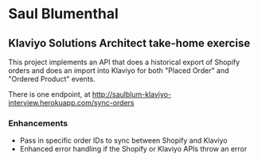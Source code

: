 # Saul Blumenthal
## Klaviyo Solutions Architect take-home exercise

This project implements an API that does a historical export of Shopify orders and does an import into Klaviyo for both "Placed Order" and "Ordered Product" events.

There is one endpoint, at http://saulblum-klaviyo-interview.herokuapp.com/sync-orders

### Enhancements
* Pass in specific order IDs to sync between Shopify and Klaviyo
* Enhanced error handling if the Shopify or Klaviyo APIs throw an error
